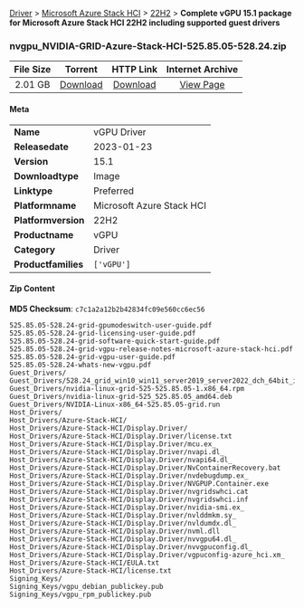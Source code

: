 
[Driver](/README.md)  >  [Microsoft Azure Stack HCI](/index/Driver/Microsoft_Azure_Stack_HCI.md)  >  [22H2](/index/Driver/Microsoft_Azure_Stack_HCI/22H2.md)  >  **Complete vGPU 15.1 package for Microsoft Azure Stack HCI 22H2 including supported guest drivers**


### nvgpu_NVIDIA-GRID-Azure-Stack-HCI-525.85.05-528.24.zip

| **File Size** | **Torrent**  | **HTTP Link** | **Internet Archive** |
|:-------------:|:------------:|:-------------:|:--------------------:|
| 2.01 GB |  [Download](https://archive.org/download/nvgpu_NVIDIA-GRID-Azure-Stack-HCI-525.85.05-528.24.zip/nvgpu_NVIDIA-GRID-Azure-Stack-HCI-525.85.05-528.24.zip_archive.torrent)       | [Download](https://archive.org/compress/nvgpu_NVIDIA-GRID-Azure-Stack-HCI-525.85.05-528.24.zip) | [View Page](https://archive.org/details/nvgpu_NVIDIA-GRID-Azure-Stack-HCI-525.85.05-528.24.zip)       |

#### Meta

<table>
<tr><td><strong>Name</strong></td><td>vGPU Driver</td></tr>
<tr><td><strong>Releasedate</strong></td><td>2023-01-23</td></tr>
<tr><td><strong>Version</strong></td><td>15.1</td></tr>
<tr><td><strong>Downloadtype</strong></td><td>Image</td></tr>
<tr><td><strong>Linktype</strong></td><td>Preferred</td></tr>
<tr><td><strong>Platformname</strong></td><td>Microsoft Azure Stack HCI</td></tr>
<tr><td><strong>Platformversion</strong></td><td>22H2</td></tr>
<tr><td><strong>Productname</strong></td><td>vGPU</td></tr>
<tr><td><strong>Category</strong></td><td>Driver</td></tr>
<tr><td><strong>Productfamilies</strong></td><td><code>['vGPU']</code></td></tr>
</table>

#### Zip Content

**MD5 Checksum**: `c7c1a2a12b2b42834fc09e560cc6ec56`

```text
525.85.05-528.24-grid-gpumodeswitch-user-guide.pdf
525.85.05-528.24-grid-licensing-user-guide.pdf
525.85.05-528.24-grid-software-quick-start-guide.pdf
525.85.05-528.24-grid-vgpu-release-notes-microsoft-azure-stack-hci.pdf
525.85.05-528.24-grid-vgpu-user-guide.pdf
525.85.05-528.24-whats-new-vgpu.pdf
Guest_Drivers/
Guest_Drivers/528.24_grid_win10_win11_server2019_server2022_dch_64bit_international.exe
Guest_Drivers/nvidia-linux-grid-525-525.85.05-1.x86_64.rpm
Guest_Drivers/nvidia-linux-grid-525_525.85.05_amd64.deb
Guest_Drivers/NVIDIA-Linux-x86_64-525.85.05-grid.run
Host_Drivers/
Host_Drivers/Azure-Stack-HCI/
Host_Drivers/Azure-Stack-HCI/Display.Driver/
Host_Drivers/Azure-Stack-HCI/Display.Driver/license.txt
Host_Drivers/Azure-Stack-HCI/Display.Driver/mcu.ex_
Host_Drivers/Azure-Stack-HCI/Display.Driver/nvapi.dl_
Host_Drivers/Azure-Stack-HCI/Display.Driver/nvapi64.dl_
Host_Drivers/Azure-Stack-HCI/Display.Driver/NvContainerRecovery.bat
Host_Drivers/Azure-Stack-HCI/Display.Driver/nvdebugdump.ex_
Host_Drivers/Azure-Stack-HCI/Display.Driver/NVGPUP.Container.exe
Host_Drivers/Azure-Stack-HCI/Display.Driver/nvgridswhci.cat
Host_Drivers/Azure-Stack-HCI/Display.Driver/nvgridswhci.inf
Host_Drivers/Azure-Stack-HCI/Display.Driver/nvidia-smi.ex_
Host_Drivers/Azure-Stack-HCI/Display.Driver/nvlddmkm.sy_
Host_Drivers/Azure-Stack-HCI/Display.Driver/nvldumdx.dl_
Host_Drivers/Azure-Stack-HCI/Display.Driver/nvml.dll
Host_Drivers/Azure-Stack-HCI/Display.Driver/nvvgpu64.dl_
Host_Drivers/Azure-Stack-HCI/Display.Driver/nvvgpuconfig.dl_
Host_Drivers/Azure-Stack-HCI/Display.Driver/vgpuconfig-azure_hci.xm_
Host_Drivers/Azure-Stack-HCI/EULA.txt
Host_Drivers/Azure-Stack-HCI/license.txt
Signing_Keys/
Signing_Keys/vgpu_debian_publickey.pub
Signing_Keys/vgpu_rpm_publickey.pub
```